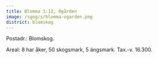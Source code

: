 ```yaml
---
title: Blomma 1:12, Ögården
image: /sgog/s/blomma-ogarden.png
district: blomskog
---
```


Postadr.: Blomskog.

Areal: 8 har åker, 50 skogsmark, 5 ängsmark. Tax.-v. 16.300.
